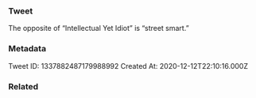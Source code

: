 ### Tweet
The opposite of “Intellectual Yet Idiot” is “street smart.”

### Metadata
Tweet ID: 1337882487179988992
Created At: 2020-12-12T22:10:16.000Z

### Related

